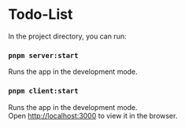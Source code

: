 # Todo-List

In the project directory, you can run:

### `pnpm server:start`
Runs the app in the development mode.<br>

### `pnpm client:start`

Runs the app in the development mode.<br>
Open [http://localhost:3000](http://localhost:3000) to view it in the browser.
